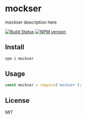 # mockser

mockser description here

[![Build Status][travis-image]][travis-url]
[![NPM version][npm-image]][npm-url]

## Install

```bash
npm i mockser
```

## Usage

```js
const mockser = require('mockser');
```

## License

MIT

[npm-url]: https://npmjs.org/package/mockser
[npm-image]: https://badge.fury.io/js/mockser.svg
[travis-url]: https://travis-ci.org/astur/mockser
[travis-image]: https://travis-ci.org/astur/mockser.svg?branch=master